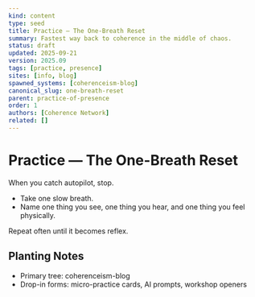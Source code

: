 ```yaml
---
kind: content
type: seed
title: Practice — The One-Breath Reset
summary: Fastest way back to coherence in the middle of chaos.
status: draft
updated: 2025-09-21
version: 2025.09
tags: [practice, presence]
sites: [info, blog]
spawned_systems: [coherenceism-blog]
canonical_slug: one-breath-reset
parent: practice-of-presence
order: 1
authors: [Coherence Network]
related: []
---
```


# Practice — The One-Breath Reset

When you catch autopilot, stop.

- Take one slow breath.
- Name one thing you see, one thing you hear, and one thing you feel physically.

Repeat often until it becomes reflex.

## Planting Notes
- Primary tree: coherenceism-blog
- Drop-in forms: micro-practice cards, AI prompts, workshop openers
